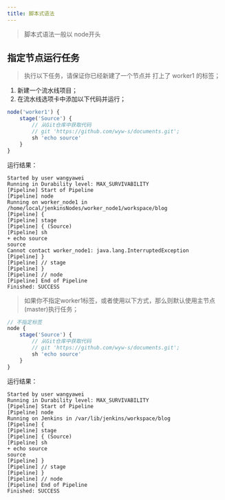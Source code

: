 ```yaml
---
title: 脚本式语法
---
```


> 脚本式语法一般以 node开头

## 指定节点运行任务

> 执行以下任务，请保证你已经新建了一个节点并 打上了 worker1 的标签；

1. 新建一个流水线项目；
2. 在流水线选项卡中添加以下代码并运行；

```javascript
node('worker1') {
	stage('Source') {
		// 从Git仓库中获取代码
		// git 'https://github.com/wyw-s/documents.git';
		sh 'echo source'
	}
}
```

运行结果：

```shell
Started by user wangyawei
Running in Durability level: MAX_SURVIVABILITY
[Pipeline] Start of Pipeline
[Pipeline] node
Running on worker_node1 in /home/local/jenkinsNodes/worker_node1/workspace/blog
[Pipeline] {
[Pipeline] stage
[Pipeline] { (Source)
[Pipeline] sh
+ echo source
source
Cannot contact worker_node1: java.lang.InterruptedException
[Pipeline] }
[Pipeline] // stage
[Pipeline] }
[Pipeline] // node
[Pipeline] End of Pipeline
Finished: SUCCESS
```

> 如果你不指定worker1标签，或者使用以下方式，那么则默认使用主节点(master)执行任务；

```javascript
// 不指定标签
node {
	stage('Source') {
		// 从Git仓库中获取代码
		// git 'https://github.com/wyw-s/documents.git';
		sh 'echo source'
	}
}
```

运行结果：

```shell
Started by user wangyawei
Running in Durability level: MAX_SURVIVABILITY
[Pipeline] Start of Pipeline
[Pipeline] node
Running on Jenkins in /var/lib/jenkins/workspace/blog
[Pipeline] {
[Pipeline] stage
[Pipeline] { (Source)
[Pipeline] sh
+ echo source
source
[Pipeline] }
[Pipeline] // stage
[Pipeline] }
[Pipeline] // node
[Pipeline] End of Pipeline
Finished: SUCCESS
```

